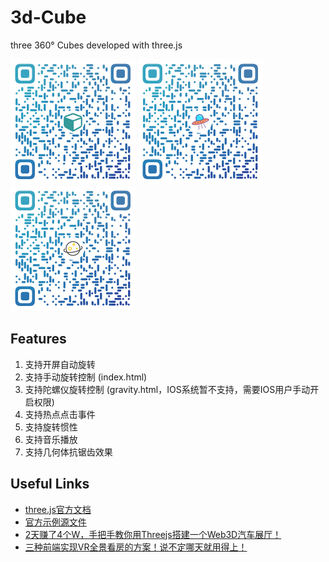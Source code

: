 # 3d-Cube
three 360° Cubes developed with three.js

<span><img src="https://raw.githubusercontent.com/JasonBai007/3d-room/main/qr.png" width="200px" /></span>
<span><img src="https://raw.githubusercontent.com/JasonBai007/3d-room/main/qr2.png" width="200px" /></span>
<span><img src="https://raw.githubusercontent.com/JasonBai007/3d-room/main/qr3.png" width="200px" /></span>

## Features
1. 支持开屏自动旋转
2. 支持手动旋转控制 (index.html)
3. 支持陀螺仪旋转控制 (gravity.html，IOS系统暂不支持，需要IOS用户手动开启权限)
4. 支持热点点击事件
5. 支持旋转惯性
6. 支持音乐播放
7. 支持几何体抗锯齿效果

## Useful Links
* [three.js官方文档](https://threejs.org/docs/index.html#manual/zh/introduction/Creating-a-scene)
* [官方示例源文件](https://github.com/mrdoob/three.js/blob/master/examples/webgl_panorama_cube.html)
* [2天赚了4个W，手把手教你用Threejs搭建一个Web3D汽车展厅！](https://juejin.cn/post/6981249521258856456)
* [三种前端实现VR全景看房的方案！说不定哪天就用得上！](https://juejin.cn/post/6973865268426571784)


